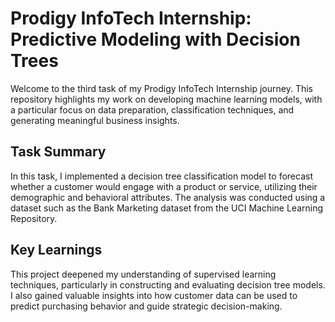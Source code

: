 # Prodigy InfoTech Internship: Predictive Modeling with Decision Trees

Welcome to the third task of my Prodigy InfoTech Internship journey. This repository highlights my work on developing machine learning models, with a particular focus on data preparation, classification techniques, and generating meaningful business insights.

## Task Summary

In this task, I implemented a decision tree classification model to forecast whether a customer would engage with a product or service, utilizing their demographic and behavioral attributes. The analysis was conducted using a dataset such as the Bank Marketing dataset from the UCI Machine Learning Repository.

## Key Learnings

This project deepened my understanding of supervised learning techniques, particularly in constructing and evaluating decision tree models. I also gained valuable insights into how customer data can be used to predict purchasing behavior and guide strategic decision-making.
